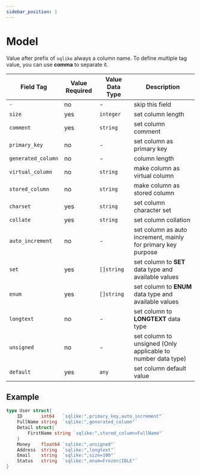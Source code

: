 ```yaml
---
sidebar_position: 1
---
```


# Model

Value after prefix of `sqlike` always a column name. To define multiple tag value, you can use **comma** to separate it.

| Field Tag          | Value Required | Value Data Type | Description                                                  |
| ------------------ | -------------- | --------------- | ------------------------------------------------------------ |
| `-`                | no             | -               | skip this field                                              |
| `size`             | yes            | `integer`       | set column length                                            |
| `comment`          | yes            | `string`        | set column comment                                           |
| `primary_key`      | no             | -               | set column as primary key                                    |
| `generated_column` | no             | -               | column length                                                |
| `virtual_column`   | no             | `string`        | make column as virtual column                                |
| `stored_column`    | no             | `string`        | make column as stored column                                 |
| `charset`          | yes            | `string`        | set column character set                                     |
| `collate`          | yes            | `string`        | set column collation                                         |
| `auto_increment`   | no             | -               | set column as auto increment, mainly for primary key purpose |
| `set`              | yes            | `[]string`      | set column to **SET** data type and available values         |
| `enum`             | yes            | `[]string`      | set column to **ENUM** data type and available values        |
| `longtext`         | no             | -               | set column to **LONGTEXT** data type                         |
| `unsigned`         | no             | -               | set column to unsigned (Only applicable to number data type) |
| `default`          | yes            | `any`           | set column default value                                     |

## Example

```go
type User struct{
    ID       int64   `sqlike:",primary_key,auto_increment"`
    FullName string  `sqlike:",generated_column"`
    Detail struct{
        FirstName string `sqlike:",stored_column=FullName"`
    }
    Money    float64 `sqlike:",unsigned"`
    Address  string  `sqlike:",longtext"`
    Email    string  `sqlike:",size=100"`
    Status   string  `sqlike:",enum=Frozen|IDLE"`
}
```
